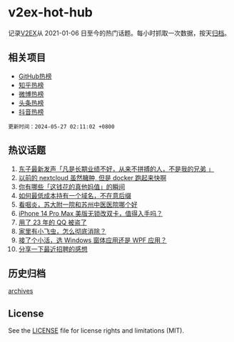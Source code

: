 # v2ex-hot-hub

 记录[V2EX](https://www.v2ex.com/)从 2021-01-06 日至今的热门话题。每小时抓取一次数据，按天[归档](archives)。
 
 ## 相关项目

- [GitHub热榜](https://github.com/lonnyzhang423/github-hot-hub)
- [知乎热榜](https://github.com/lonnyzhang423/zhihu-hot-hub)
- [微博热榜](https://github.com/lonnyzhang423/weibo-hot-hub)
- [头条热榜](https://github.com/lonnyzhang423/toutiao-hot-hub)
- [抖音热榜](https://github.com/lonnyzhang423/douyin-hot-hub)


 `更新时间：2024-05-27 02:11:02 +0800`

## 热议话题

1. [东子最新发声「凡是长期业绩不好，从来不拼搏的人，不是我的兄弟 」](https://www.v2ex.com/t/1044012)
1. [以前的 nextcloud 虽然臃肿, 但是 docker 跑起来快啊](https://www.v2ex.com/t/1043985)
1. [你有哪些「这钱花的真他妈值」的瞬间](https://www.v2ex.com/t/1044089)
1. [如何最低成本持有一个域名，不在意后缀](https://www.v2ex.com/t/1044099)
1. [看咽炎，苏大附一院和苏州中医医院哪个好](https://www.v2ex.com/t/1043987)
1. [iPhone 14 Pro Max 美版无锁改双卡，值得入手吗？](https://www.v2ex.com/t/1044019)
1. [用了 23 年的 QQ 被盗了](https://www.v2ex.com/t/1044017)
1. [家里有小飞虫，怎么彻底消除？](https://www.v2ex.com/t/1043997)
1. [接了个小活，选 Windows 窗体应用还是 WPF 应用？](https://www.v2ex.com/t/1043993)
1. [分享一下最近招聘的感想](https://www.v2ex.com/t/1044119)

## 历史归档

[archives](archives)

## License

See the [LICENSE](LICENSE) file for license rights and limitations (MIT).
